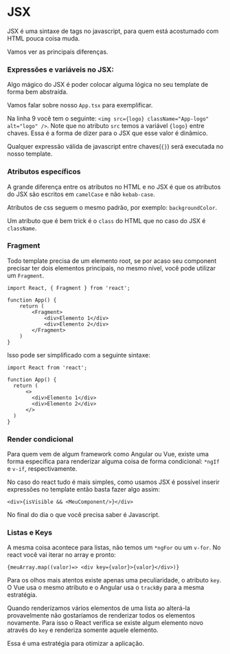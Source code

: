 # JSX

JSX é uma sintaxe de tags no javascript, para quem está acostumado com HTML pouca coisa muda.

Vamos ver as principais diferenças.

### Expressões e variáveis no JSX:

Algo mágico do JSX é poder colocar alguma lógica no seu template de forma bem abstraída.

Vamos falar sobre nosso `App.tsx` para exemplificar.

Na linha 9 você tem o seguinte: `<img src={logo} className="App-logo" alt="logo" />`. Note que no atributo `src` 
temos a variável `{logo}` entre chaves. Essa é a forma de dizer para o JSX que esse valor é dinâmico. 

Qualquer expressão válida de javascript entre chaves(`{}`) será executada no nosso template.

### Atributos específicos

A grande diferença entre os atributos no HTML e no JSX é que os atributos do JSX são escritos em `camelCase` e não 
`kebab-case`.

Atributos de css seguem o mesmo padrão, por exemplo: `backgroundColor`.

Um atributo que é bem trick é o `class` do HTML que no caso do JSX é `className`.

### Fragment

Todo template precisa de um elemento root, se por acaso seu component precisar ter dois elementos principais, no 
mesmo nível, você pode utilizar um `Fragment`.

```
import React, { Fragment } from 'react';

function App() {
    return (
        <Fragment>
            <div>Elemento 1</div>
            <div>Elemento 2</div>
        </Fragment>
    )
}
```

Isso pode ser simplificado com a seguinte sintaxe:

```
import React from 'react';

function App() {
  return (
      <>
        <div>Elemento 1</div>
        <div>Elemento 2</div>
      </>
  )
}
```

### Render condicional

Para quem vem de algum framework como Angular ou Vue, existe uma forma específica para renderizar alguma coisa de 
forma condicional: `*ngIf` e `v-if`, respectivamente.

No caso do react tudo é mais simples, como usamos JSX é possível inserir expressões no template então basta fazer 
algo assim:

```
<div>{isVisible && <MeuComponent/>}</div>
```

No final do dia o que você precisa saber é Javascript.

### Listas e Keys

A mesma coisa acontece para listas, não temos um `*ngFor` ou um `v-for`. No react você vai iterar no array e pronto:

```
{meuArray.map((valor)=> <div key={valor}>{valor}</div>)}
```

Para os olhos mais atentos existe apenas uma peculiaridade, o atributo `key`. O Vue usa o mesmo atributo e o Angular 
usa o `trackBy` para a mesma estratégia.

Quando renderizamos vários elementos de uma lista ao alterá-la provavelmente não gostaríamos de renderizar todos 
os elementos novamente. Para isso o React verifica se existe algum elemento novo através do `key` e renderiza 
somente aquele elemento.

Essa é uma estratégia para otimizar a aplicação.
